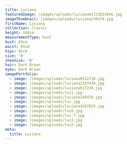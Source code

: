 ```yaml
---
title: Luciana
featuredImage: /images/uploads/luciana61723823456.jpg
imageThumbnail: /images/uploads/luciana236478.jpg
firstName: Luciana
collection: Classic
height: 160cm
measurementType: bust
bust: 83cm
waist: 65cm
hips: 82cm
size: '6'
shoeSize: '9'
hair: Dark Brown
eyes: Dark Brown
imagePortfolio:
  - image: /images/uploads/luciana6512738.jpg
  - image: /images/uploads/luciana2367438.jpg
  - image: /images/uploads/luciana617238.jpg
  - image: /images/uploads/luc1.jpg
  - image: /images/uploads/luciana236478.jpg
  - image: /images/uploads/luc.jpg
  - image: /images/uploads/luciana3267829.jpg
  - image: /images/uploads/luc6.jpg
  - image: /images/uploads/luc-7.jpg
  - image: /images/uploads/luc3.jpg
  - image: /images/uploads/luc2.jpg
meta:
  title: Luciana
---
```


